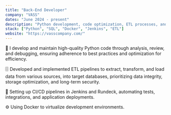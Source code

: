 ```yaml
---
title: "Back-End Developer"
company: "VASS"
dates: "June 2024 - present"
description: "Python development, code optimization, ETL processes, and DevOps automation"
stack: ["Python", "SQL", "Docker", "Jenkins", "ETL"]
website: "https://vasscompany.com/"
---
```


🐍 I develop and maintain high-quality Python code through analysis, review, and debugging, ensuring adherence to best practices and optimization for efficiency.

🗄️ Developed and implemented ETL pipelines to extract, transform, and load data from various sources, into target databases, prioritizing data integrity, storage optimization, and long-term security.

🔧 Setting up CI/CD pipelines in Jenkins and Rundeck, automating tests, integrations, and application deployments.

⚙️ Using Docker to virtualize development environments.
